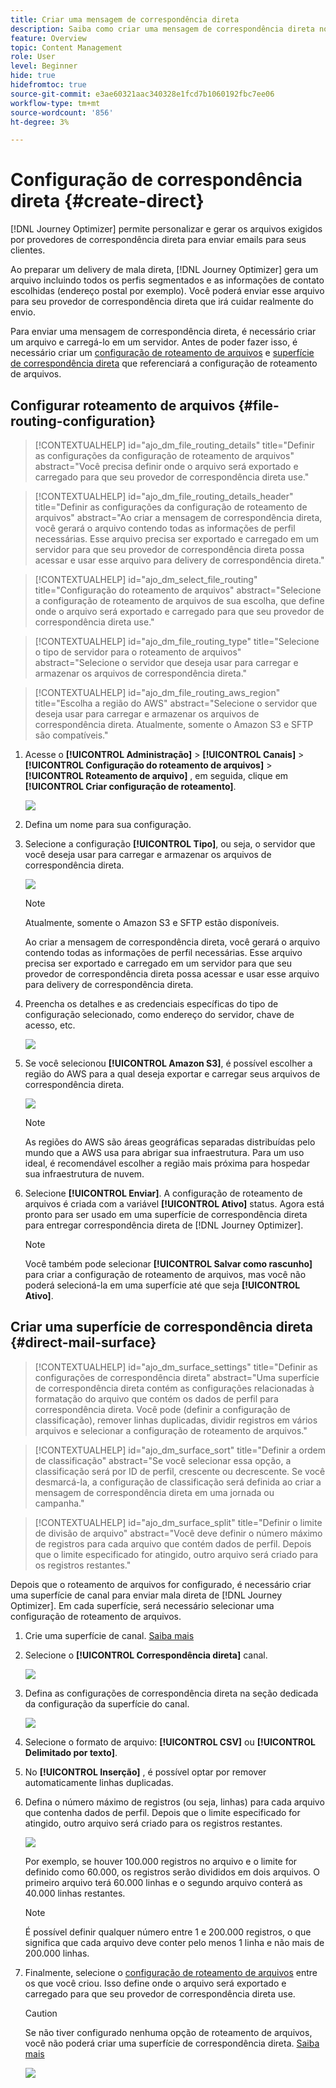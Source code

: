 ```yaml
---
title: Criar uma mensagem de correspondência direta
description: Saiba como criar uma mensagem de correspondência direta no Journey Optimizer
feature: Overview
topic: Content Management
role: User
level: Beginner
hide: true
hidefromtoc: true
source-git-commit: e3ae60321aac340328e1fcd7b1060192fbc7ee06
workflow-type: tm+mt
source-wordcount: '856'
ht-degree: 3%

---
```


# Configuração de correspondência direta {#create-direct}

[!DNL Journey Optimizer] permite personalizar e gerar os arquivos exigidos por provedores de correspondência direta para enviar emails para seus clientes.

Ao preparar um delivery de mala direta, [!DNL Journey Optimizer] gera um arquivo incluindo todos os perfis segmentados e as informações de contato escolhidas (endereço postal por exemplo). Você poderá enviar esse arquivo para seu provedor de correspondência direta que irá cuidar realmente do envio.

Para enviar uma mensagem de correspondência direta, é necessário criar um arquivo e carregá-lo em um servidor. Antes de poder fazer isso, é necessário criar um [configuração de roteamento de arquivos](#file-routing-configuration) e [superfície de correspondência direta](#direct-mail-surface) que referenciará a configuração de roteamento de arquivos.

## Configurar roteamento de arquivos {#file-routing-configuration}

>[!CONTEXTUALHELP]
>id="ajo_dm_file_routing_details"
>title="Definir as configurações da configuração de roteamento de arquivos"
>abstract="Você precisa definir onde o arquivo será exportado e carregado para que seu provedor de correspondência direta use."

>[!CONTEXTUALHELP]
>id="ajo_dm_file_routing_details_header"
>title="Definir as configurações da configuração de roteamento de arquivos"
>abstract="Ao criar a mensagem de correspondência direta, você gerará o arquivo contendo todas as informações de perfil necessárias. Esse arquivo precisa ser exportado e carregado em um servidor para que seu provedor de correspondência direta possa acessar e usar esse arquivo para delivery de correspondência direta."

>[!CONTEXTUALHELP]
>id="ajo_dm_select_file_routing"
>title="Configuração do roteamento de arquivos"
>abstract="Selecione a configuração de roteamento de arquivos de sua escolha, que define onde o arquivo será exportado e carregado para que seu provedor de correspondência direta use."

>[!CONTEXTUALHELP]
>id="ajo_dm_file_routing_type"
>title="Selecione o tipo de servidor para o roteamento de arquivos"
>abstract="Selecione o servidor que deseja usar para carregar e armazenar os arquivos de correspondência direta."

>[!CONTEXTUALHELP]
>id="ajo_dm_file_routing_aws_region"
>title="Escolha a região do AWS"
>abstract="Selecione o servidor que deseja usar para carregar e armazenar os arquivos de correspondência direta. Atualmente, somente o Amazon S3 e SFTP são compatíveis."

1. Acesse o **[!UICONTROL Administração]** > **[!UICONTROL Canais]** > **[!UICONTROL Configuração do roteamento de arquivos]** > **[!UICONTROL Roteamento de arquivo]** , em seguida, clique em **[!UICONTROL Criar configuração de roteamento]**.

   ![](assets/file-routing-config-button.png)

1. Defina um nome para sua configuração.

1. Selecione a configuração **[!UICONTROL Tipo]**, ou seja, o servidor que você deseja usar para carregar e armazenar os arquivos de correspondência direta.<!--why is it Type and not Server or Server type? asked to PM-->

   ![](assets/file-routing-config-type.png)

   >[!NOTE]
   >
   >Atualmente, somente o Amazon S3 e SFTP estão disponíveis.

   Ao criar a mensagem de correspondência direta, você gerará o arquivo contendo todas as informações de perfil necessárias. Esse arquivo precisa ser exportado e carregado em um servidor para que seu provedor de correspondência direta possa acessar e usar esse arquivo para delivery de correspondência direta.

1. Preencha os detalhes e as credenciais específicas do tipo de configuração selecionado, como endereço do servidor, chave de acesso, etc. <!--need to detail more?-->

   <!--![](assets/file-routing-config-aws-details.png)-->

   ![](assets/file-routing-config-sftp-details.png)

1. Se você selecionou **[!UICONTROL Amazon S3]**, é possível escolher a região do AWS para a qual deseja exportar e carregar seus arquivos de correspondência direta.

   ![](assets/file-routing-config-aws-region.png)

   >[!NOTE]
   >
   >As regiões do AWS são áreas geográficas separadas distribuídas pelo mundo que a AWS usa para abrigar sua infraestrutura. Para um uso ideal, é recomendável escolher a região mais próxima para hospedar sua infraestrutura de nuvem.

1. Selecione **[!UICONTROL Enviar]**. A configuração de roteamento de arquivos é criada com a variável **[!UICONTROL Ativo]** status. Agora está pronto para ser usado em uma superfície de correspondência direta para entregar correspondência direta de [!DNL Journey Optimizer].

   >[!NOTE]
   >
   >Você também pode selecionar **[!UICONTROL Salvar como rascunho]** para criar a configuração de roteamento de arquivos, mas você não poderá selecioná-la em uma superfície até que seja **[!UICONTROL Ativo]**.

## Criar uma superfície de correspondência direta {#direct-mail-surface}

>[!CONTEXTUALHELP]
>id="ajo_dm_surface_settings"
>title="Definir as configurações de correspondência direta"
>abstract="Uma superfície de correspondência direta contém as configurações relacionadas à formatação do arquivo que contém os dados de perfil para correspondência direta. Você pode (definir a configuração de classificação), remover linhas duplicadas, dividir registros em vários arquivos e selecionar a configuração de roteamento de arquivos."

>[!CONTEXTUALHELP]
>id="ajo_dm_surface_sort"
>title="Definir a ordem de classificação"
>abstract="Se você selecionar essa opção, a classificação será por ID de perfil, crescente ou decrescente. Se você desmarcá-la, a configuração de classificação será definida ao criar a mensagem de correspondência direta em uma jornada ou campanha."

>[!CONTEXTUALHELP]
>id="ajo_dm_surface_split"
>title="Definir o limite de divisão de arquivo"
>abstract="Você deve definir o número máximo de registros para cada arquivo que contém dados de perfil. Depois que o limite especificado for atingido, outro arquivo será criado para os registros restantes."

Depois que o roteamento de arquivos for configurado, é necessário criar uma superfície de canal para enviar mala direta de [!DNL Journey Optimizer]. Em cada superfície, será necessário selecionar uma configuração de roteamento de arquivos.

1. Crie uma superfície de canal. [Saiba mais](channel-surfaces.md)

1. Selecione o **[!UICONTROL Correspondência direta]** canal.

   ![](assets/surface-direct-mail-channel.png)

1. Defina as configurações de correspondência direta na seção dedicada da configuração da superfície do canal.

   ![](assets/surface-direct-mail-settings.png)

1. Selecione o formato de arquivo: **[!UICONTROL CSV]** ou **[!UICONTROL Delimitado por texto]**.

1. No **[!UICONTROL Inserção]** , é possível optar por remover automaticamente linhas duplicadas.

1. Defina o número máximo de registros (ou seja, linhas) para cada arquivo que contenha dados de perfil. Depois que o limite especificado for atingido, outro arquivo será criado para os registros restantes.

   ![](assets/surface-direct-mail-split.png)

   Por exemplo, se houver 100.000 registros no arquivo e o limite for definido como 60.000, os registros serão divididos em dois arquivos. O primeiro arquivo terá 60.000 linhas e o segundo arquivo conterá as 40.000 linhas restantes.

   >[!NOTE]
   >
   >É possível definir qualquer número entre 1 e 200.000 registros, o que significa que cada arquivo deve conter pelo menos 1 linha e não mais de 200.000 linhas.

1. Finalmente, selecione o [configuração de roteamento de arquivos](#file-routing-configuration) entre os que você criou. Isso define onde o arquivo será exportado e carregado para que seu provedor de correspondência direta use.

   >[!CAUTION]
   >
   >Se não tiver configurado nenhuma opção de roteamento de arquivos, você não poderá criar uma superfície de correspondência direta. [Saiba mais](#file-routing-configuration)

   ![](assets/surface-direct-mail-file-routing.png)